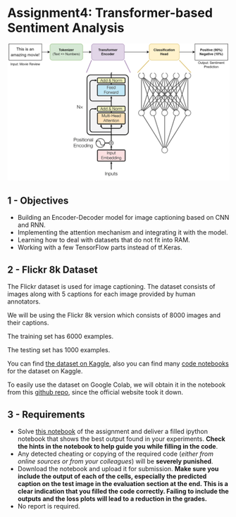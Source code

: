 # Assignment4: Transformer-based Sentiment Analysis

![Visual Image Captioning](Cover.png)

## 1 - Objectives

* Building an Encoder-Decoder model for image captioning based on CNN and RNN.
* Implementing the attention mechanism and integrating it with the model.
* Learning how to deal with datasets that do not fit into RAM.
* Working with a few TensorFlow parts instead of tf.Keras.

## 2 - Flickr 8k Dataset
The Flickr dataset is used for image captioning. The dataset consists of images along with 5 captions for each image provided by human annotators.

We will be using the Flickr 8k version which consists of 8000 images and their captions.

The training set has 6000 examples.

The testing set has 1000 examples.

You can find [the dataset on Kaggle](https://www.kaggle.com/datasets/adityajn105/flickr8k), also you can find many [code notebooks](https://www.kaggle.com/datasets/adityajn105/flickr8k/code) for the dataset on Kaggle. 

To easily use the dataset on Google Colab, we will obtain it in the notebook from this [github repo](https://github.com/jbrownlee/Datasets/releases/), since the official website took it down. 

## 3 - Requirements

* Solve [this notebook](lab5.ipynb) of the assignment and deliver a filled ipython notebook that shows the best output found in your experiments. **Check the hints in the notebook to help guide you while filling in the code**.
* Any detected cheating or copying of the required code (_either from online sources or from your colleagues_) will be **severely punished**.
* Download the notebook and upload it for submission. **Make sure you include the output of each of the cells, especially the predicted caption on the test image in the evaluation section at the end. This is a clear indication that you filled the code correctly. Failing to include the outputs and the loss plots will lead to a reduction in the grades.** 
* No report is required.
